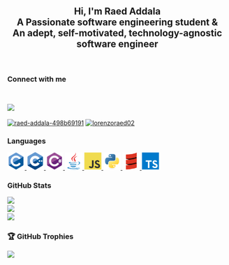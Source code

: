 <h2 align="center">Hi, I'm Raed Addala<br>A Passionate software engineering student &<br>An adept, self-motivated, technology-agnostic software engineer</h3>
<br>



### Connect with me
<p align="right">
  &nbsp;
  
  [![](https://visitcount.itsvg.in/api?id=RaedAddala&icon=0&color=0)](https://visitcount.itsvg.in)
</p>
<p align="left">
<a href="https://linkedin.com/in/raed-addala-498b69191" target="blank"><img align="center" src="https://raw.githubusercontent.com/rahuldkjain/github-profile-readme-generator/master/src/images/icons/Social/linked-in-alt.svg" alt="raed-addala-498b69191" height="30" width="40" /></a>
<a href="https://codeforces.com/profile/lorenzoraed02" target="blank"><img align="center" src="https://raw.githubusercontent.com/rahuldkjain/github-profile-readme-generator/master/src/images/icons/Social/codeforces.svg" alt="lorenzoraed02" height="30" width="40" /></a>
</p>


### Languages
<p align="left"> <a href="https://www.cprogramming.com/" target="_blank" rel="noreferrer"> <img src="https://raw.githubusercontent.com/devicons/devicon/master/icons/c/c-original.svg" alt="c" width="40" height="40"/> </a> <a href="https://www.w3schools.com/cpp/" target="_blank" rel="noreferrer"> <img src="https://raw.githubusercontent.com/devicons/devicon/master/icons/cplusplus/cplusplus-original.svg" alt="cplusplus" width="40" height="40"/> </a> <a href="https://www.w3schools.com/cs/" target="_blank" rel="noreferrer"> <img src="https://raw.githubusercontent.com/devicons/devicon/master/icons/csharp/csharp-original.svg" alt="csharp" width="40" height="40"/> </a> <a href="https://www.java.com" target="_blank" rel="noreferrer"> <img src="https://raw.githubusercontent.com/devicons/devicon/master/icons/java/java-original.svg" alt="java" width="40" height="40"/> </a> <a href="https://developer.mozilla.org/en-US/docs/Web/JavaScript" target="_blank" rel="noreferrer"> <img src="https://raw.githubusercontent.com/devicons/devicon/master/icons/javascript/javascript-original.svg" alt="javascript" width="40" height="40"/> </a> <a href="https://www.python.org" target="_blank" rel="noreferrer"> <img src="https://raw.githubusercontent.com/devicons/devicon/master/icons/python/python-original.svg" alt="python" width="40" height="40"/> </a> <a href="https://www.scala-lang.org" target="_blank" rel="noreferrer"> <img src="https://raw.githubusercontent.com/devicons/devicon/master/icons/scala/scala-original.svg" alt="scala" width="40" height="40"/> </a> <a href="https://www.typescriptlang.org/" target="_blank" rel="noreferrer"> <img src="https://raw.githubusercontent.com/devicons/devicon/master/icons/typescript/typescript-original.svg" alt="typescript" width="40" height="40"/> </a> </p>


### GitHub Stats

![](https://github-readme-stats.vercel.app/api?username=RaedAddala&theme=nightowl&hide_border=false&include_all_commits=false&count_private=true)<br/>
![](https://github-readme-streak-stats.herokuapp.com/?user=RaedAddala&theme=nightowl&hide_border=false)<br/>
![](https://github-readme-stats.vercel.app/api/top-langs/?username=RaedAddala&theme=nightowl&hide_border=false&include_all_commits=false&count_private=true&layout=compact)

### 🏆 GitHub Trophies
![](https://github-profile-trophy.vercel.app/?username=RaedAddala&theme=radical&no-frame=false&no-bg=false&margin-w=4)


